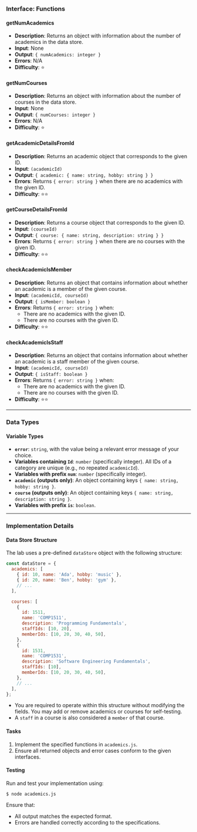### Interface: Functions

#### getNumAcademics
- **Description**: Returns an object with information about the number of academics in the data store.
- **Input**: None
- **Output**: `{ numAcademics: integer }`
- **Errors**: N/A
- **Difficulty**: ⭐

#### getNumCourses
- **Description**: Returns an object with information about the number of courses in the data store.
- **Input**: None
- **Output**: `{ numCourses: integer }`
- **Errors**: N/A
- **Difficulty**: ⭐

#### getAcademicDetailsFromId
- **Description**: Returns an academic object that corresponds to the given ID.
- **Input**: `(academicId)`
- **Output**: `{ academic: { name: string, hobby: string } }`
- **Errors**: Returns `{ error: string }` when there are no academics with the given ID.
- **Difficulty**: ⭐⭐

#### getCourseDetailsFromId
- **Description**: Returns a course object that corresponds to the given ID.
- **Input**: `(courseId)`
- **Output**: `{ course: { name: string, description: string } }`
- **Errors**: Returns `{ error: string }` when there are no courses with the given ID.
- **Difficulty**: ⭐⭐

#### checkAcademicIsMember
- **Description**: Returns an object that contains information about whether an academic is a member of the given course.
- **Input**: `(academicId, courseId)`
- **Output**: `{ isMember: boolean }`
- **Errors**: Returns `{ error: string }` when:
  - There are no academics with the given ID.
  - There are no courses with the given ID.
- **Difficulty**: ⭐⭐

#### checkAcademicIsStaff
- **Description**: Returns an object that contains information about whether an academic is a staff member of the given course.
- **Input**: `(academicId, courseId)`
- **Output**: `{ isStaff: boolean }`
- **Errors**: Returns `{ error: string }` when:
  - There are no academics with the given ID.
  - There are no courses with the given ID.
- **Difficulty**: ⭐⭐

---

### Data Types

#### Variable Types
- **`error`**: `string`, with the value being a relevant error message of your choice.
- **Variables containing `Id`**: `number` (specifically integer). All IDs of a category are unique (e.g., no repeated `academicId`).
- **Variables with prefix `num`**: `number` (specifically integer).
- **`academic` (outputs only)**: An object containing keys `{ name: string, hobby: string }`.
- **`course` (outputs only)**: An object containing keys `{ name: string, description: string }`.
- **Variables with prefix `is`**: `boolean`.

---

### Implementation Details

#### Data Store Structure
The lab uses a pre-defined `dataStore` object with the following structure:

```javascript
const dataStore = {
  academics: [
    { id: 10, name: 'Ada', hobby: 'music' },
    { id: 20, name: 'Ben', hobby: 'gym' },
    // ...
  ],

  courses: [
    {
      id: 1511,
      name: 'COMP1511',
      description: 'Programming Fundamentals',
      staffIds: [10, 20],
      memberIds: [10, 20, 30, 40, 50],
    },
    {
      id: 1531,
      name: 'COMP1531',
      description: 'Software Engineering Fundamentals',
      staffIds: [10],
      memberIds: [10, 20, 30, 40, 50],
    },
    // ...
  ],
};
```

- You are required to operate within this structure without modifying the fields. You may add or remove academics or courses for self-testing.
- A `staff` in a course is also considered a `member` of that course.

#### Tasks
1. Implement the specified functions in `academics.js`.
2. Ensure all returned objects and error cases conform to the given interfaces.

#### Testing
Run and test your implementation using:
```shell
$ node academics.js
```
Ensure that:
- All output matches the expected format.
- Errors are handled correctly according to the specifications.
